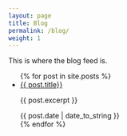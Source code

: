 ```yaml
---
layout: page
title: Blog
permalink: /blog/
weight: 1
---
```


This is where the blog feed is.

<ul class="post-list">
  {% for post in site.posts %}
    <li>
      <a href="{{ post.url }}">{{ post.title}}</a>
      <p>{{ post.excerpt }}</p>
      <span class="post-meta">{{ post.date | date_to_string }}</span>
    </li>
  {% endfor %}
</ul>
